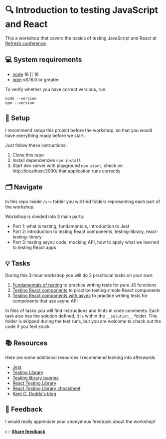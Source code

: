 # 🔍 Introduction to testing JavaScript and React

This a workshop that covers the basics of testing JavaScript and React at [Refresh conference](https://refresh.rocks/). 

## 💻 System requirements

- [node](https://nodejs.org/) 16 || 18
- [npm](https://www.npmjs.com/) v8.16.0 or greater

To verify whether you have correct versions, run:

```
node --version
npm --version
```

## 🌱 Setup

I recommend setup this project before the workshop, so that you would have everything ready before we start. 

Just follow these instructions:
1. Clone this repo
2. Install dependencies `npm install`
3. Start dev server with playground `npm start`, check on http://localhost:3000/ that application runs correctly

## 🗂 Navigate

In this repo inside `/src` folder you will find folders representing each part of the workshop.

Workshop is divided into 3 main parts:

- Part 1: what is testing, fundamentals, introduction to Jest
- Part 2: introduction to testing React components, testing-library, react-testing-library
- Part 3: testing async code, mocking API, how to apply what we learned to testing React apps

## 💡 Tasks

During this 3-hour workshop you will do 3 practiocal tasks on your own:

1. [Fundamentals of testing](src/1.2-fundamentals-task/calculator.test.js) to practice writing tests for pure JS functions
2. [Testing React components](src/2.2-counter-task/Counter.test.jsx) to practice testing simple React components
3. [Testing React components with async](src/3.2-quote-generation-task/QuoteGenerator.test.jsx) to practice writing tests for components that use async API

In files of tasks you will find instructions and hints in code comments. Each task also has the solution defined, it is within the `__solution__` folder. This folder is skipped during the test runs, but you are welcome to check out the code if you feel stuck.

## 📚 Resources

Here are some additional resources I recommend looking into afterwards

- [Jest](https://jestjs.io/docs/getting-started)
- [Testing Library](https://testing-library.com/)
- [Testing library queries](https://testing-library.com/docs/queries/about/)
- [React Testing Library](https://testing-library.com/docs/react-testing-library/intro/)
- [React Testing Library cheatsheet](https://testing-library.com/docs/react-testing-library/cheatsheet/)
- [Kent C. Dodds's blog](https://kentcdodds.com/blog/)

## 💭 Feedback

I would really appreciate your anonymous feedback about the workshop! 

👉 **[Share feedback](https://spmtqsfr5vu.typeform.com/to/L4aQqZuc)**